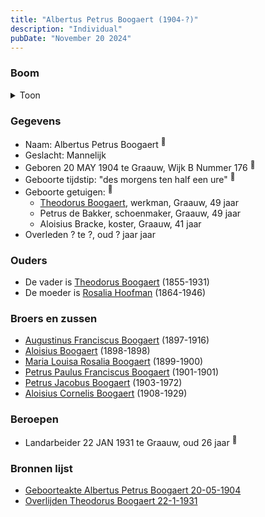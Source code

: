 ```yaml
---
title: "Albertus Petrus Boogaert (1904-?)"
description: "Individual"
pubDate: "November 20 2024"
---
```


### Boom
<details><summary>Toon</summary>

![test](https://www.plantuml.com/plantuml/svg/ZP9DQm8n48Rl-HM37deIzaCNLyIlecs55Ydsq9DaDwC6iuaaMKJ4_zwfhgtGKdiBatVUUPXt1ivpwyj2CRUHUiijBo3Z-MPbJQd5lL76WhTSE_f2xTbQ2eHSsbpX-Ot5rk-Xm293wyubvz6YyVijiYlNN77duC00O6IiG3jVotoZqRbkj-1IzteGioDZTp0xZNBit56Rhz48Oqj7VMR5qVeQS0TFGH2s4u3wE9wq9YDoFYmbAd64RYVZsNwH6UyLTdeGjbijw5zzkqsfr89hiSYjSIupH46wA8Bfy0N2D0xXmN9UxeYdWdWrZYl9uT6OPS7rXI28caGm6OtZSVmd0KpVoBcTD2_EDsd22qqp-K7JxUnG2AbNdpfu7hwJTPgSe2O4bSHGLtArzdjKokm8xCYgTJKQbO9LzD-5gfCAdzeqOfTfGqNPUjh_3FslCQGHV6LuEuueE1EdmV-NqQVyw3O6g0NTwWS0)
</details>

### Gegevens
- Naam: Albertus Petrus Boogaert <sup><a href="../s00325/" style="text-decoration:none" title="Geboorteakte Albertus Petrus Boogaert 20-05-1904">:link:</a></sup>
- Geslacht: Mannelijk
- Geboren 20 MAY 1904 te Graauw, Wijk B Nummer 176 <sup><a href="../s00325/" style="text-decoration:none" title="Geboorteakte Albertus Petrus Boogaert 20-05-1904">:link:</a></sup>
- Geboorte tijdstip: "des morgens ten half een ure" <sup><a href="../s00325/" style="text-decoration:none" title="Geboorteakte Albertus Petrus Boogaert 20-05-1904">:link:</a></sup>
- Geboorte getuigen: <sup><a href="../s00325/" style="text-decoration:none" title="Geboorteakte Albertus Petrus Boogaert 20-05-1904">:link:</a></sup>
  - [Theodorus Boogaert](../i00186/), werkman, Graauw, 49 jaar
  - Petrus de Bakker, schoenmaker, Graauw, 49 jaar
  - Aloisius Bracke, koster, Graauw, 41 jaar
- Overleden ? te ?, oud ? jaar jaar 

### Ouders
- De vader is [Theodorus Boogaert](../i00186/) (1855-1931)
- De moeder is [Rosalia Hoofman](../i00024/) (1864-1946)

### Broers en zussen
- [Augustinus Franciscus Boogaert](../i00187/) (1897-1916)
- [Aloisius Boogaert](../i00188/) (1898-1898)
- [Maria Louisa Rosalia Boogaert](../i00189/) (1899-1900)
- [Petrus Paulus Franciscus Boogaert](../i00190/) (1901-1901)
- [Petrus Jacobus Boogaert](../i00191/) (1903-1972)
- [Aloisius Cornelis Boogaert](../i00193/) (1908-1929)

### Beroepen
- Landarbeider 22 JAN 1931 te Graauw, oud 26 jaar <sup><a href="../s00330/" style="text-decoration:none" title="Overlijden Theodorus Boogaert 22-1-1931">:link:</a></sup>

### Bronnen lijst
- [Geboorteakte Albertus Petrus Boogaert 20-05-1904](../s00325/)
- [Overlijden Theodorus Boogaert 22-1-1931](../s00330/)
